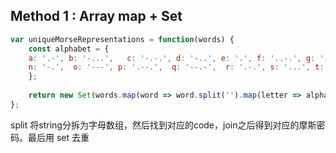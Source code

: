 ## Method 1 : Array map + Set

```js
var uniqueMorseRepresentations = function(words) {
    const alphabet = {
    a: '.-', b: '-...',   c: '-.-.', d: '-..', e: '.', f: '..-.', g: '--.', h: '....', i: '..',  j: '.---',  k: '-.-',  l: '.-..', m: '--',
    n: '-.',  o: '---', p: '.--.',  q: '--.-',  r: '.-.', s: '...', t: '-', u: '..-', v: '...-', w: '.--', x: '-..-',  y: '-.--', z: '--..' 
    };
    
    return new Set(words.map(word => word.split('').map(letter => alphabet[letter]).join(''))).size;
};
```

split 将string分拆为字母数组，然后找到对应的code，join之后得到对应的摩斯密码。最后用 set 去重